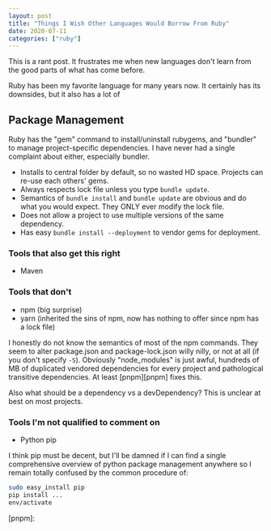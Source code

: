 ```yaml
---
layout: post
title: "Things I Wish Other Languages Would Borrow From Ruby"
date: 2020-07-11
categories: ["ruby"]
---
```


This is a rant post. It frustrates me when new languages don't learn from the good parts of what has come before.

Ruby has been my favorite language for many years now. It certainly has its downsides, but it also has a lot of

## Package Management

Ruby has the "gem" command to install/uninstall rubygems, and "bundler" to manage project-specific dependencies. I have never had a single complaint about either, especially bundler.

* Installs to central folder by default, so no wasted HD space. Projects can re-use each others' gems.
* Always respects lock file unless you type `bundle update`.
* Semantics of `bundle install` and `bundle update` are obvious and do what you would expect. They ONLY ever modify the lock file.
* Does not allow a project to use multiple versions of the same dependency.
* Has easy `bundle install --deployment` to vendor gems for deployment.

### Tools that also get this right

* Maven

### Tools that don't

* npm (big surprise)
* yarn (inherited the sins of npm, now has nothing to offer since npm has a lock file)

I honestly do not know the semantics of most of the npm commands. They seem to alter package.json and package-lock.json willy nilly, or not at all (if you don't specify `-S`). Obviously "node_modules" is just awful, hundreds of MB of duplicated vendored dependencies for every project and pathological transitive dependencies. At least [pnpm][pnpm] fixes this.

Also what should be a dependency vs a devDependency? This is unclear at best on most projects.

### Tools I'm not qualified to comment on

* Python pip

I think pip must be decent, but I'll be damned if I can find a single comprehensive overview of python package management anywhere so I remain totally confused by the common procedure of:

```bash
sudo easy_install pip
pip install ...
env/activate
```


[bundler]: https://bundler.io/
[pnpm]:
